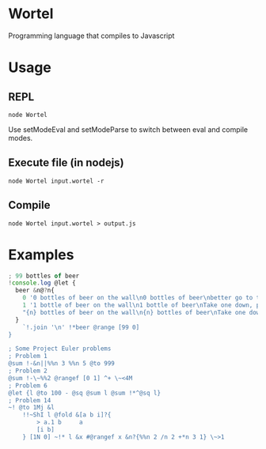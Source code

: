 Wortel
======

Programming language that compiles to Javascript

# Usage
## REPL
```
node Wortel
```
Use setModeEval and setModeParse to switch between eval and compile modes.
## Execute file (in nodejs)
```
node Wortel input.wortel -r
```
## Compile
```
node Wortel input.wortel > output.js
```

# Examples
```javascript
; 99 bottles of beer
!console.log @let {
  beer &n@?n{
    0 '0 bottles of beer on the wall\n0 bottles of beer\nbetter go to the store and buy some more.'
    1 '1 bottle of beer on the wall\n1 bottle of beer\nTake one down, pass it around'
    "{n} bottles of beer on the wall\n{n} bottles of beer\nTake one down, pass it around"
  }
	`!.join '\n' !*beer @range [99 0]
}

; Some Project Euler problems
; Problem 1
@sum !-&n||%%n 3 %%n 5 @to 999
; Problem 2
@sum !-\~%%2 @rangef [0 1] ^+ \~<4M
; Problem 6
@let {l @to 100 - @sq @sum l @sum !*^@sq l}
; Problem 14
~! @to 1Mj &l
	!!~ShI l @fold &[a b i]?{
		> a.1 b 	a
		[i b]
	} [1N 0] ~!* l &x #@rangef x &n?{%%n 2 /n 2 +*n 3 1} \~>1
```
